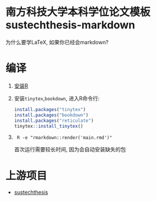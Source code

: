 # 南方科技大学本科学位论文模板 sustechthesis-markdown

为什么要学LaTeX, 如果你已经会markdown?

# 编译


1. [安装R](https://cran.r-project.org/)

2. 安装`tinytex`,`bookdown`, 进入R命令行:
   ```R
   install.packages("tinytex")
   install.packages("bookdown")
   install.packages("reticulate")
   tinytex::install_tinytex()
   ```

3. ```
    R -e "rmarkdown::render('main.rmd')"
   ```
   首次运行需要较长时间, 因为会自动安装缺失的包



# 上游项目

- [sustechthesis](https://github.com/iydon/sustechthesis)

